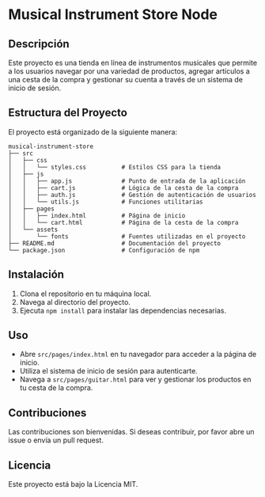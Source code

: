# Musical Instrument Store Node

## Descripción
Este proyecto es una tienda en línea de instrumentos musicales que permite a los usuarios navegar por una variedad de productos, agregar artículos a una cesta de la compra y gestionar su cuenta a través de un sistema de inicio de sesión.

## Estructura del Proyecto
El proyecto está organizado de la siguiente manera:

```
musical-instrument-store
├── src
│   ├── css
│   │   └── styles.css          # Estilos CSS para la tienda
│   ├── js
│   │   ├── app.js              # Punto de entrada de la aplicación
│   │   ├── cart.js             # Lógica de la cesta de la compra
│   │   ├── auth.js             # Gestión de autenticación de usuarios
│   │   └── utils.js            # Funciones utilitarias
│   ├── pages
│   │   ├── index.html          # Página de inicio
│   │   └── cart.html           # Página de la cesta de la compra
│   └── assets
│       └── fonts               # Fuentes utilizadas en el proyecto
├── README.md                   # Documentación del proyecto
└── package.json                # Configuración de npm
```

## Instalación
1. Clona el repositorio en tu máquina local.
2. Navega al directorio del proyecto.
3. Ejecuta `npm install` para instalar las dependencias necesarias.

## Uso
- Abre `src/pages/index.html` en tu navegador para acceder a la página de inicio.
- Utiliza el sistema de inicio de sesión para autenticarte.
- Navega a `src/pages/guitar.html` para ver y gestionar los productos en tu cesta de la compra.

## Contribuciones
Las contribuciones son bienvenidas. Si deseas contribuir, por favor abre un issue o envía un pull request.


## Licencia
Este proyecto está bajo la Licencia MIT.
